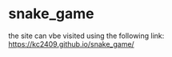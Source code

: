 # snake_game
the site can vbe visited using the following link:
 https://kc2409.github.io/snake_game/
